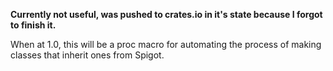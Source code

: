 **Currently not useful, was pushed to crates.io in it's state because I forgot to finish it.**

When at 1.0, this will be a proc macro for automating the process of making classes that inherit ones from Spigot.
